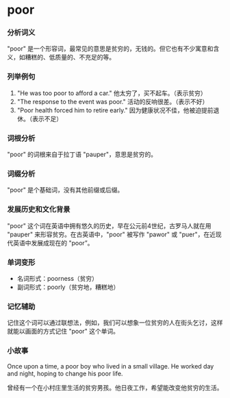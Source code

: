 # poor

### 分析词义

  

"poor" 是一个形容词，最常见的意思是贫穷的，无钱的。但它也有不少寓意和含义，如糟糕的、低质量的、不充足的等。

  

### 列举例句

  

1.  "He was too poor to afford a car." 他太穷了，买不起车。（表示贫穷）
2.  "The response to the event was poor." 活动的反响很差。（表示不好）
3.  "Poor health forced him to retire early." 因为健康状况不佳，他被迫提前退休。（表示不足）

  

### 词根分析

  

"poor" 的词根来自于拉丁语 "pauper"，意思是贫穷的。

  

### 词缀分析

  

"poor" 是个基础词，没有其他前缀或后缀。

  

### 发展历史和文化背景

  

"poor" 这个词在英语中拥有悠久的历史，早在公元前4世纪，古罗马人就在用 "pauper" 来形容贫穷。在古英语中，"poor" 被写作 "pawor" 或 "puer"，在近现代英语中发展成现在的 "poor”。

  

### 单词变形

  

*   名词形式：poorness（贫穷）
*   副词形式：poorly（贫穷地，糟糕地）

  

### 记忆辅助

  

记住这个词可以通过联想法，例如，我们可以想象一位贫穷的人在街头乞讨，这样就能以画面的方式记住 "poor" 这个单词。

  

### 小故事

  

Once upon a time, a poor boy who lived in a small village. He worked day and night, hoping to change his poor life.

  

曾经有一个在小村庄里生活的贫穷男孩。他日夜工作，希望能改变他贫穷的生活。
